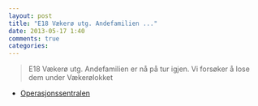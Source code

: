 ```yaml
---
layout: post
title: "E18 Vækerø utg. Andefamilien ..."
date: 2013-05-17 1:40
comments: true
categories: 
---
```

> E18 Vækerø utg. Andefamilien er nå på tur igjen. Vi forsøker å lose dem under Vækerølokket
- [Operasjonssentralen](http://twitter.com/oslopolitiops/statuses/335313819100401664)
